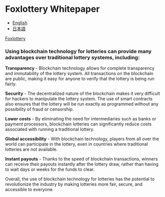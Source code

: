 # Foxlottery Whitepaper

- [English](en.md)
- [日本語](ja.md)

[Foxlottery](https://www.foxlottery.org)

### Using blockchain technology for lotteries can provide many advantages over traditional lottery systems, including:

**Transparency** - Blockchain technology allows for complete transparency and immutability of the lottery system. All transactions on the blockchain are public, making it easy for anyone to verify that the lottery is being run fairly.

**Security** - The decentralized nature of the blockchain makes it very difficult for hackers to manipulate the lottery system. The use of smart contracts also ensures that the lottery will be run exactly as programmed without any possibility of fraud or censorship.

**Lower costs** - By eliminating the need for intermediaries such as banks or payment processors, blockchain lotteries can significantly reduce costs associated with running a traditional lottery.

**Global accessibility** - With blockchain technology, players from all over the world can participate in the lottery, even in countries where traditional lotteries are not available.

**Instant payouts** - Thanks to the speed of blockchain transactions, winners can receive their payouts instantly after the lottery draw, rather than having to wait days or weeks for the funds to clear.

Overall, the use of blockchain technology for lotteries has the potential to revolutionize the industry by making lotteries more fair, secure, and accessible to everyone.
